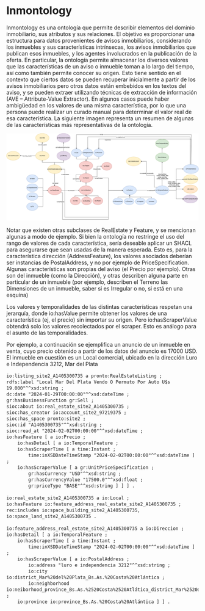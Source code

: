 # Inmontology
Inmontology es una ontología que permite describir elementos del dominio inmobiliario, sus atributos y sus relaciones. El objetivo es proporcionar una estructura para datos provenientes de avisos inmobiliarios, considerando los inmuebles y sus características intrínsecas, los avisos inmobiliarios que publican esos inmuebles, y los agentes involucrados en la publicación de la oferta. En particular, la ontología permite almacenar los diversos valores que las características de un aviso o inmueble toman a lo largo del tiempo, así como también permite conocer su origen. Esto tiene sentido en el contexto que ciertos datos se pueden recuperar inicialmente a partir de los avisos inmobiliarios pero otros datos están embebidos en los textos del aviso, y se pueden extraer utilizando técnicas de extracción de información (AVE – Attribute-Value Extractor). En algunos casos puede haber ambigüedad en los valores de una misma característica, por lo que una persona puede realizar un curado manual para determinar el valor real de esa característica.
La siguiente imagen representa un resumen de algunas de las características más representativas de la ontología.

![](inmontology.png "Inmontology")



Notar que existen otras subclases de RealEstate y Feature, y se mencionan algunas a modo de ejemplo.
Si bien la ontología no restringe el uso del rango de valores de cada característica, sería deseable aplicar un SHACL para asegurarse que sean usadas de la manera esperada. Esto es, para la característica dirección (AddressFeature), los valores asociados deberían ser instancias de PostalAddress, y no por ejemplo de PriceSpecification.
Algunas características son propias del aviso (el Precio por ejemplo). Otras son del inmueble (como la Dirección), y otras describen alguna parte en particular de un inmueble (por ejemplo, describen el Terreno las Dimensiones de un inmueble, saber si es Irregular o no, si está en una esquina)

Los valores y temporalidades de las distintas características respetan una jerarquía, donde io:hasValue permite obtener los valores de una característica (ej, el precio) sin importar su origen. Pero io:hasScraperValue obtendrá solo los valores recolectados por el scraper. Esto es análogo para el asunto de las temporalidades.

Por ejemplo, a continuación se ejemplifica un anuncio de un inmueble en venta, cuyo precio obtenido a partir de los datos del anuncio es 17000 USD. El inmueble en cuestión es un Local comercial, ubicado en la dirección Luro e Independencia 3212, Mar del Plata

```
io:listing_site2_A1405300735 a pronto:RealEstateListing ;
rdfs:label "Local Mar Del Plata Vendo O Permuto Por Auto U$s 19.000"^^xsd:string ;
dc:date "2024-01-29T00:00:00"^^xsd:dateTime ;
gr:hasBusinessFunction gr:Sell ;
sioc:about io:real_estate_site2_A1405300735 ;
sioc:has_creator io:account_site2_97219375 ;
sioc:has_space pronto:site2 ;
sioc:id "A1405300735"^^xsd:string ;
sioc:read_at "2024-02-02T00:00:00"^^xsd:dateTime ;
io:hasFeature [ a io:Precio ;
    io:hasDetail [ a io:TemporalFeature ;
    io:hasScraperTime [ a time:Instant ;
        time:inXSDDateTimeStamp "2024-02-02T00:00:00"^^xsd:dateTime ] ;
    io:hasScraperValue [ a gr:UnitPriceSpecification ;
        gr:hasCurrency "USD"^^xsd:string ;
        gr:hasCurrencyValue "17500.0"^^xsd:float ;
        gr:priceType "BASE"^^xsd:string ] ] ] .

io:real_estate_site2_A1405300735 a io:Local ;
io:hasFeature io:feature_address_real_estate_site2_A1405300735 ;
rec:includes io:space_building_site2_A1405300735,
io:space_land_site2_A1405300735 .

io:feature_address_real_estate_site2_A1405300735 a io:Direccion ;
io:hasDetail [ a io:TemporalFeature ;
    io:hasScraperTime [ a time:Instant ;
        time:inXSDDateTimeStamp "2024-02-02T00:00:00"^^xsd:dateTime ] ;
    io:hasScraperValue [ a io:PostalAddress ;
        io:address "luro e independencia 3212"^^xsd:string ;
        io:city io:district_Mar%20del%20Plata_Bs.As.%20Costa%20Atlántica ;
        io:neighborhood io:neiborhood_province_Bs.As.%2520Costa%2520Atlática_district_Mar%2520del%2520Plata_Bs.As.%2520Costa%2520Atlántica_Centro ;
    io:province io:province_Bs.As.%20Costa%20Atlántica ] ] .
```